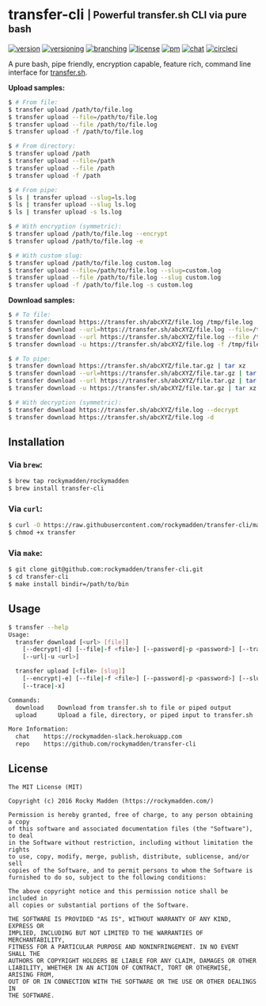 # transfer-cli <sub><sup>| Powerful transfer.sh CLI via pure bash</sup></sub>
[![version](http://img.shields.io/badge/version-v0.1.0-blue.svg)](https://github.com/rockymadden/transfer-cli/releases)
[![versioning](http://img.shields.io/badge/versioning-semver-blue.svg)](http://semver.org/)
[![branching](http://img.shields.io/badge/branching-github%20flow-blue.svg)](https://guides.github.com/introduction/flow/)
[![license](http://img.shields.io/badge/license-mit-blue.svg)](https://opensource.org/licenses/MIT)
[![pm](http://img.shields.io/badge/pm-zenhub-blue.svg)](https://www.zenhub.io/)
[![chat](http://img.shields.io/badge/chat-slack-blue.svg)](https://rockymadden-slack.herokuapp.com/)
[![circleci](https://circleci.com/gh/rockymadden/transfer-cli.svg?style=shield)](https://circleci.com/gh/rockymadden/transfer-cli)

A pure bash, pipe friendly, encryption capable, feature rich, command line interface for
[transfer.sh](https://transfer.sh).

__Upload samples:__

```bash
$ # From file:
$ transfer upload /path/to/file.log
$ transfer upload --file=/path/to/file.log
$ transfer upload --file /path/to/file.log
$ transfer upload -f /path/to/file.log

$ # From directory:
$ transfer upload /path
$ transfer upload --file=/path
$ transfer upload --file /path
$ transfer upload -f /path

$ # From pipe:
$ ls | transfer upload --slug=ls.log
$ ls | transfer upload --slug ls.log
$ ls | transfer upload -s ls.log

$ # With encryption (symmetric):
$ transfer upload /path/to/file.log --encrypt
$ transfer upload /path/to/file.log -e

$ # With custom slug:
$ transfer upload /path/to/file.log custom.log
$ transfer upload --file=/path/to/file.log --slug=custom.log
$ transfer upload --file /path/to/file.log --slug custom.log
$ transfer upload -f /path/to/file.log -s custom.log
```

__Download samples:__

```bash
$ # To file:
$ transfer download https://transfer.sh/abcXYZ/file.log /tmp/file.log
$ transfer download --url=https://transfer.sh/abcXYZ/file.log --file=/tmp/file.log
$ transfer download --url https://transfer.sh/abcXYZ/file.log --file /tmp/file.log
$ transfer download -u https://transfer.sh/abcXYZ/file.log -f /tmp/file.log

$ # To pipe:
$ transfer download https://transfer.sh/abcXYZ/file.tar.gz | tar xz
$ transfer download --url=https://transfer.sh/abcXYZ/file.tar.gz | tar xz
$ transfer download --url https://transfer.sh/abcXYZ/file.tar.gz | tar xz
$ transfer download -u https://transfer.sh/abcXYZ/file.tar.gz | tar xz

$ # With decryption (symmetric):
$ transfer download https://transfer.sh/abcXYZ/file.log --decrypt
$ transfer download https://transfer.sh/abcXYZ/file.log -d
```

## Installation

### Via `brew`:

```bash
$ brew tap rockymadden/rockymadden
$ brew install transfer-cli
```

### Via `curl`:

```bash
$ curl -O https://raw.githubusercontent.com/rockymadden/transfer-cli/master/src/transfer
$ chmod +x transfer
```

### Via `make`:

```bash
$ git clone git@github.com:rockymadden/transfer-cli.git
$ cd transfer-cli
$ make install bindir=/path/to/bin
```

## Usage
```bash
$ transfer --help
Usage:
  transfer download [<url> [file]]
    [--decrypt|-d] [--file|-f <file>] [--password|-p <password>] [--trace|-x]
    [--url|-u <url>]

  transfer upload [<file> [slug]]
    [--encrypt|-e] [--file|-f <file>] [--password|-p <password>] [--slug|-s <slug>]
    [--trace|-x]

Commands:
  download    Download from transfer.sh to file or piped output
  upload      Upload a file, directory, or piped input to transfer.sh

More Information:
  chat    https://rockymadden-slack.herokuapp.com
  repo    https://github.com/rockymadden/transfer-cli
```

## License
```
The MIT License (MIT)

Copyright (c) 2016 Rocky Madden (https://rockymadden.com/)

Permission is hereby granted, free of charge, to any person obtaining a copy
of this software and associated documentation files (the "Software"), to deal
in the Software without restriction, including without limitation the rights
to use, copy, modify, merge, publish, distribute, sublicense, and/or sell
copies of the Software, and to permit persons to whom the Software is
furnished to do so, subject to the following conditions:

The above copyright notice and this permission notice shall be included in
all copies or substantial portions of the Software.

THE SOFTWARE IS PROVIDED "AS IS", WITHOUT WARRANTY OF ANY KIND, EXPRESS OR
IMPLIED, INCLUDING BUT NOT LIMITED TO THE WARRANTIES OF MERCHANTABILITY,
FITNESS FOR A PARTICULAR PURPOSE AND NONINFRINGEMENT. IN NO EVENT SHALL THE
AUTHORS OR COPYRIGHT HOLDERS BE LIABLE FOR ANY CLAIM, DAMAGES OR OTHER
LIABILITY, WHETHER IN AN ACTION OF CONTRACT, TORT OR OTHERWISE, ARISING FROM,
OUT OF OR IN CONNECTION WITH THE SOFTWARE OR THE USE OR OTHER DEALINGS IN
THE SOFTWARE.
```
